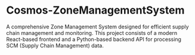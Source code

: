 # Cosmos-ZoneManagementSystem
A comprehensive Zone Management System designed for efficient supply chain management and monitoring. This project consists of a modern React-based frontend and a Python-based backend API for processing SCM (Supply Chain Management) data.
